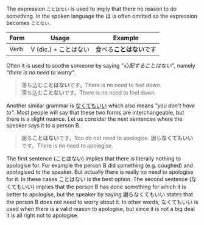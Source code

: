The expression `ことはない` is used to imply that there no reason to do something. In the spoken language the は is often omitted so the expression becomes `ことない`.

|Form|Usage|Example|
|-|-|-|
|Verb|V (dic.) + ことはない|食べる**ことはない**です|

Often it is used to soothe someone by saying *"心配することはない"*, namely *"there is no need to worry"*.

>落ち込む**ことはない**です。There is no need to feel down.  
>落ち込む**ことない**です。There is no need to feel down.

Another similar grammar is [なくてもいい](32) which also means *"you don't have to"*. Most people will say that these two forms are interchangeable, but there is a slight nuance. Let us consider the next sentences where the speaker says it to a person B.
>謝る**ことはない**です。You do not need to apologise.
>謝ら**なくてもいい**です。There is no need to apologise.

The first sentence (ことはない) implies that there is literally nothing to apologise for. For example the person B did something (e.g. coughed) and apologised to the speaker. But actually there is really no need to apologise for it. In these cases ことはない is the best option.
The second sentence (なくてもいい) implies that the person B has done something for which it is better to apologise, but the speaker by saying 謝らなくてもいい states that the person B does not need to worry about it. In other words, なくてもいい is used when there is a valid reason to apologise, but since it is not a big deal it is all right not to apologise.
